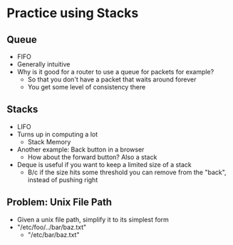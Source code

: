 # Practice using Stacks
## Queue
- FIFO
- Generally intuitive
- Why is it good for a router to use a queue for packets for example?
    - So that you don't have a packet that waits around forever
    - You get some level of consistency there

## Stacks
- LIFO
- Turns up in computing a lot
    - Stack Memory
- Another example: Back button in a browser
    - How about the forward button? Also a stack
- Deque is useful if you want to keep a limited size of a stack
    - B/c if the size hits some threshold you can remove from the "back", instead of pushing right

## Problem: Unix File Path
- Given a unix file path, simplify it to its simplest form
- "/etc/foo/../bar/baz.txt"
    - "/etc/bar/baz.txt"
